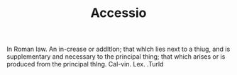 ---
title: Accessio
letter: A
permalink: "/definitions/accessio.html"
body: In Roman law. An in-crease or addltlon; that whlch lies next to a thiug, and
  is supplementary and necessary to the principal thing; that which arises or is produced
  from the principal thlng. Cal-vin. Lex. .Turld
published_at: '2018-07-07'
source: Black's Law Dictionary
layout: post
---
